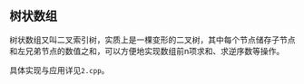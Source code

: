 树状数组
---

树状数组又叫二叉索引树，实质上是一棵变形的二叉树，其中每个节点储存子节点和左兄弟节点的数值之和，可以方便地实现数组前n项求和、求逆序数等操作。

具体实现与应用详见`2.cpp`。